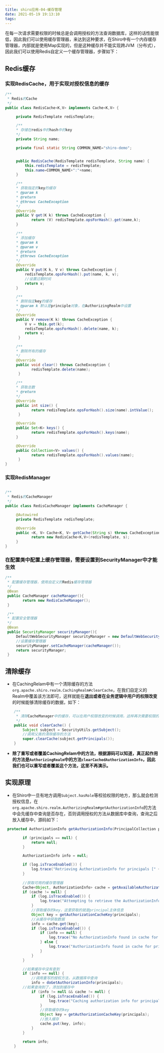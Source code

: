 ```yaml
---
title: shiro应用-04-缓存管理
date: 2021-05-19 19:13:10
tags:
---
```


在每一次请求需要权限的时候总是会调用授权的方法查询数据库，这样的话性能很低，因此我们可以使用缓存管理器，来达到这种要求，在Shiro中有一个内存缓存管理器，内部就是使用Map实现的，但是这种缓存并不能实现跨JVM（分布式），因此我们可以使用Redis自定义一个缓存管理器，步骤如下：

## Redis缓存

### 实现RedisCache，用于实现对授权信息的缓存

```java
/**
 * Redis的Cache
 */
public class RedisCache<K,V> implements Cache<K,V> {

     private RedisTemplate redisTemplate;

     /**
     * 存储在redis中的hash中的key
     */
     private String name;

     private final static String COMMON_NAME="shiro-demo";


     public RedisCache(RedisTemplate redisTemplate, String name) {
         this.redisTemplate = redisTemplate;
         this.name=COMMON_NAME+":"+name;
     }

     /**
     * 获取指定的key的缓存
     * @param k
     * @return
     * @throws CacheException
     */
     @Override
     public V get(K k) throws CacheException {
     		return (V) redisTemplate.opsForHash().get(name,k);
     }

     /**
     * 添加缓存
     * @param k
     * @param v
     * @return
     * @throws CacheException
     */
     @Override
     public V put(K k, V v) throws CacheException {
         redisTemplate.opsForHash().put(name, k, v);
         //设置过期时间
         return v;
     }

     /**
     * 删除指定key的缓存
     * @param k 默认是principle对象，在AuthorizingRealm中设置
     */
     @Override
     public V remove(K k) throws CacheException {
         V v = this.get(k);
         redisTemplate.opsForHash().delete(name, k);
         return v;
      }

     /**
     * 删除所有的缓存
     */
     @Override
     public void clear() throws CacheException {
     		redisTemplate.delete(name);
      }

     /**
     * 获取总数
     * @return
     */
     @Override
     public int size() {
     		return redisTemplate.opsForHash().size(name).intValue();
      }

     @Override
     public Set<K> keys() {
     		return redisTemplate.opsForHash().keys(name);
     }

     @Override
     public Collection<V> values() {
     		return redisTemplate.opsForHash().values(name);
      }
}
```

### 实现RedisManager

```java

/**
 * Redis的CacheManager
 */
public class RedisCacheManager implements CacheManager {

     @Autowired
     private RedisTemplate redisTemplate;

     @Override
     public <K, V> Cache<K, V> getCache(String s) throws CacheException {
     		return new RedisCache<K,V>(redisTemplate, s);
     }
}
```

### 在配置类中配置上缓存管理器，需要设置到SecurityManager中才能生效

```java
/**
 * 配置缓存管理器，使用自定义的Redis缓存管理器
 */
 @Bean
 public CacheManager cacheManager(){
 		return new RedisCacheManager();
 }

 /**
 * 配置安全管理器
 */
 @Bean
 public SecurityManager securityManager(){
     DefaultWebSecurityManager securityManager = new DefaultWebSecurityManager(userRealm());
     //设置缓存管理器
     securityManager.setCacheManager(cacheManager());
     return securityManager;
 }

```





## **清除缓存**

- 在CachingRelam中有一个清除缓存的方法`org.apache.shiro.realm.CachingRealm#clearCache`，在我们自定义的Realm中覆盖该方法即可，这样就能在**退出或者在业务逻辑中用户的权限改变**的时候能够清除缓存的数据，如下：

```java
    /**
     * 清除CacheManager中的缓存，可以在用户权限改变的时候调用，这样再次需要权限的时候就会重新查询数据库不走缓存了
     */
    public void clearCache() {
        Subject subject = SecurityUtils.getSubject();
        //调用父类的清除缓存的方法
        super.clearCache(subject.getPrincipals());
    }
```



- **除了重写或者覆盖CachingRelam中的方法，根据源码可以知道，真正起作用的方法是`AuthorizingRealm`中的方法`clearCachedAuthorizationInfo`，因此我们也可以重写或者覆盖这个方法，这里不再演示。**





## **实现原理**

- 在Shiro中一旦有地方调用`Subject.hasRole`等校验权限的地方，那么就会检测授权信息，在`org.apache.shiro.realm.AuthorizingRealm#getAuthorizationInfo`的方法中会先缓存中查询是否存在，否则调用授权的方法从数据库中查询，查询之后放入缓存中，源码如下：

```java
 protected AuthorizationInfo getAuthorizationInfo(PrincipalCollection principals) {

        if (principals == null) {
            return null;
        }

        AuthorizationInfo info = null;

        if (log.isTraceEnabled()) {
            log.trace("Retrieving AuthorizationInfo for principals [" + principals + "]");
        }
    
        //获取可用的缓存管理器
        Cache<Object, AuthorizationInfo> cache = getAvailableAuthorizationCache();
        if (cache != null) {
            if (log.isTraceEnabled()) {
                log.trace("Attempting to retrieve the AuthorizationInfo from cache.");
            }
            //获取缓存的key，这里获取的就是principal主体信息
            Object key = getAuthorizationCacheKey(principals);
            //从缓存中获取数据
            info = cache.get(key);
            if (log.isTraceEnabled()) {
                if (info == null) {
                    log.trace("No AuthorizationInfo found in cache for principals [" + principals + "]");
                } else {
                    log.trace("AuthorizationInfo found in cache for principals [" + principals + "]");
                }
            }
        }

        //如果缓存中没有查到
        if (info == null) {
            //调用重写的授权方法，从数据库中查询
            info = doGetAuthorizationInfo(principals);
        //如果查询到了，添加到缓存中
            if (info != null && cache != null) {
                if (log.isTraceEnabled()) {
                    log.trace("Caching authorization info for principals: [" + principals + "].");
                }
                //获取缓存的key
                Object key = getAuthorizationCacheKey(principals);
                //放入缓存
                cache.put(key, info);
            }
        }

        return info;
    }

```



